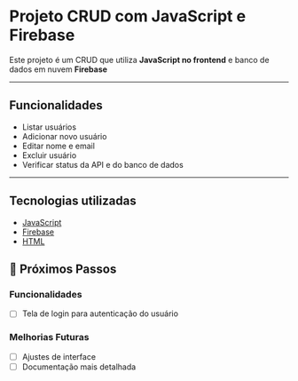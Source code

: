 # Projeto CRUD com JavaScript e Firebase

Este projeto é um CRUD que utiliza **JavaScript no frontend** e  banco de dados em nuvem **Firebase**

---

## Funcionalidades

-  Listar usuários  
-  Adicionar novo usuário  
-  Editar nome e email  
-  Excluir usuário  
-  Verificar status da API e do banco de dados  

---

## Tecnologias utilizadas

- [JavaScript](https://developer.mozilla.org/pt-BR/docs/Web/JavaScript)  
- [Firebase](https://firebase.google.com/?hl=pt-br)
- [HTML](https://developer.mozilla.org/pt-BR/docs/Glossary/HTML)

## 🚀 Próximos Passos

### Funcionalidades
- [ ] Tela de login para autenticação do usuário

### Melhorias Futuras
- [ ] Ajustes de interface
- [ ] Documentação mais detalhada
